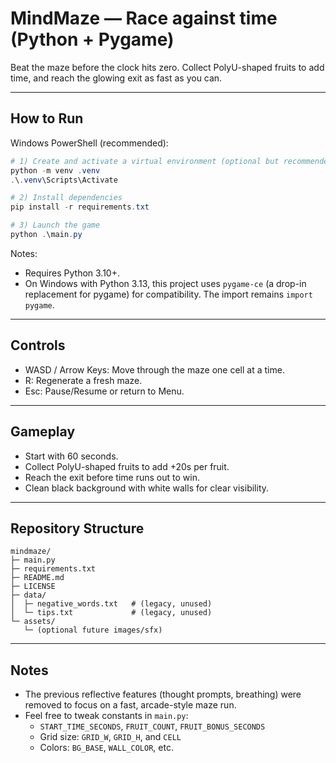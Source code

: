 # MindMaze — Race against time (Python + Pygame)

Beat the maze before the clock hits zero. Collect PolyU-shaped fruits to add time, and reach the glowing exit as fast as you can.

---

## How to Run

Windows PowerShell (recommended):

```powershell
# 1) Create and activate a virtual environment (optional but recommended)
python -m venv .venv
.\.venv\Scripts\Activate

# 2) Install dependencies
pip install -r requirements.txt

# 3) Launch the game
python .\main.py
```

Notes:
- Requires Python 3.10+.
- On Windows with Python 3.13, this project uses `pygame-ce` (a drop-in replacement for pygame) for compatibility. The import remains `import pygame`.

---

## Controls

- WASD / Arrow Keys: Move through the maze one cell at a time.
- R: Regenerate a fresh maze.
- Esc: Pause/Resume or return to Menu.

---

## Gameplay

- Start with 60 seconds.
- Collect PolyU-shaped fruits to add +20s per fruit.
- Reach the exit before time runs out to win.
- Clean black background with white walls for clear visibility.

---

## Repository Structure

```
mindmaze/
├─ main.py
├─ requirements.txt
├─ README.md
├─ LICENSE
├─ data/
│  ├─ negative_words.txt   # (legacy, unused)
│  └─ tips.txt             # (legacy, unused)
└─ assets/
   └─ (optional future images/sfx)
```

---

## Notes

- The previous reflective features (thought prompts, breathing) were removed to focus on a fast, arcade-style maze run.
- Feel free to tweak constants in `main.py`:
  - `START_TIME_SECONDS`, `FRUIT_COUNT`, `FRUIT_BONUS_SECONDS`
  - Grid size: `GRID_W`, `GRID_H`, and `CELL`
  - Colors: `BG_BASE`, `WALL_COLOR`, etc.
